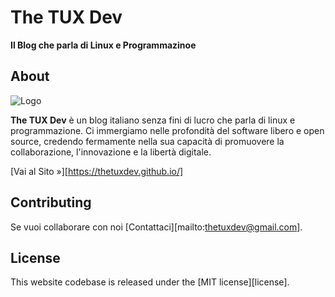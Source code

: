 # The TUX Dev
<b>Il Blog che parla di Linux e Programmazinoe</b>

## About

![Logo](https://raw.githubusercontent.com/gethinode/hinode/main/static/img/logo.png)

**The TUX Dev** è un blog italiano senza fini di lucro che parla di linux e programmazione.
Ci immergiamo nelle profondità del software libero e open source, credendo fermamente nella sua capacità di promuovere la collaborazione, l'innovazione e la libertà digitale.

[Vai al Sito »][https://thetuxdev.github.io/]

## Contributing

Se vuoi collaborare con noi [Contattaci][mailto:thetuxdev@gmail.com].

## License

This website codebase is released under the [MIT license][license].
